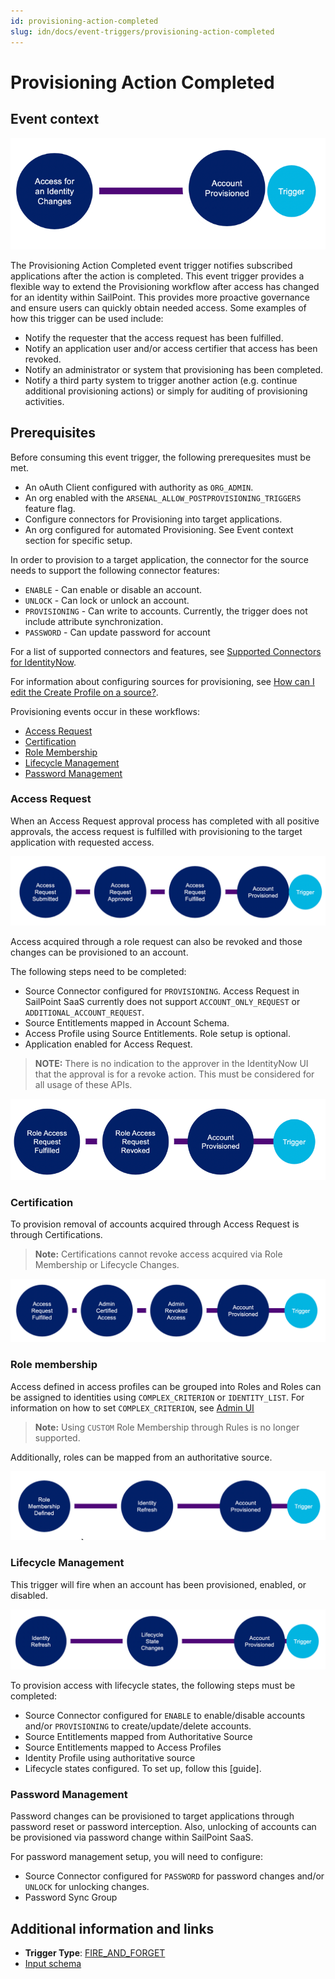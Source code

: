 ```yaml
---
id: provisioning-action-completed
slug: idn/docs/event-triggers/provisioning-action-completed
---
```


# Provisioning Action Completed

## Event context

![Flow](./img/provisioning-action.png)

The Provisioning Action Completed event trigger notifies subscribed applications after the action is completed. This event trigger provides a flexible way to extend the Provisioning workflow after access has changed for an identity within SailPoint. This provides more proactive governance and ensure users can quickly obtain needed access. Some examples of how this trigger can be used include:

- Notify the requester that the access request has been fulfilled.
- Notify an application user and/or access certifier that access has been revoked.
- Notify an administrator or system that provisioning has been completed.
- Notify a third party system to trigger another action (e.g. continue additional provisioning actions) or simply for auditing of provisioning activities.

## Prerequisites

Before consuming this event trigger, the following prerequesites must be met.

- An oAuth Client configured with authority as `ORG_ADMIN`.
- An org enabled with the `ARSENAL_ALLOW_POSTPROVISIONING_TRIGGERS` feature flag.
- Configure connectors for Provisioning into target applications.
- An org configured for automated Provisioning. See Event context section for specific setup.

In order to provision to a target application, the connector for the source needs to support the following connector features:

- `ENABLE` - Can enable or disable an account.
- `UNLOCK` - Can lock or unlock an account.
- `PROVISIONING` - Can write to accounts. Currently, the trigger does not include attribute synchronization.
- `PASSWORD` - Can update password for account

For a list of supported connectors and features, see [Supported Connectors for IdentityNow](https://community.sailpoint.com/t5/Connectors/Supported-Sources-Connectors-for-IdentityNow/ta-p/80019).

For information about configuring sources for provisioning, see [How can I edit the Create Profile on a source?](https://community.sailpoint.com/t5/Connectors/How-can-I-edit-the-Create-Profile-on-a-source/ta-p/74429).

Provisioning events occur in these workflows:

- [Access Request](#access-request)
- [Certification](#certification)
- [Role Membership](#role-membership)
- [Lifecycle Management](#lifecycle-management)
- [Password Management](#password-management)

### Access Request

When an Access Request approval process has completed with all positive approvals, the access request is fulfilled with provisioning to the target application with requested access.

![Flow](./img/provisioning-access-request.png)

Access acquired through a role request can also be revoked and those changes can be provisioned to an account.

The following steps need to be completed:

- Source Connector configured for `PROVISIONING`.
Access Request in SailPoint SaaS currently does not support `ACCOUNT_ONLY_REQUEST` or `ADDITIONAL_ACCOUNT_REQUEST`.
- Source Entitlements mapped in Account Schema.
- Access Profile using Source Entitlements. Role setup is optional.
- Application enabled for Access Request.

> **NOTE:** There is no indication to the approver in the IdentityNow UI that the approval is for a revoke action. This must be considered for all usage of these APIs.

![Flow](./img/provisioning-access-request-2.png)

### Certification

To provision removal of accounts acquired through Access Request is through Certifications.
> **Note:** Certifications cannot revoke access acquired via Role Membership or Lifecycle Changes.

![Flow](./img/provisioning-access-request-certification.png)

### Role membership

Access defined in access profiles can be grouped into Roles and Roles can be assigned to identities using `COMPLEX_CRITERION` or `IDENTITY_LIST`. For information on how to set `COMPLEX_CRITERION`, see [Admin UI](https://community.sailpoint.com/t5/Admin-Help/Standard-Role-Membership-Criteria-Options/ta-p/74392)
> **Note:** Using `CUSTOM` Role Membership through Rules is no longer supported.

Additionally, roles can be mapped from an authoritative source.

![Flow](./img/provisioning-role-membership.png)

### Lifecycle Management

This trigger will fire when an account has been provisioned, enabled, or disabled.

![Flow](./img/provisioning-lifecycle-management.png)

To provision access with lifecycle states, the following steps must be completed:

- Source Connector configured for `ENABLE` to enable/disable accounts and/or `PROVISIONING` to create/update/delete accounts.
- Source Entitlements mapped from Authoritative Source
- Source Entitlements mapped to Access Profiles
- Identity Profile using authoritative source
- Lifecycle states configured. To set up, follow this [guide].

### Password Management

Password changes can be provisioned to target applications through password reset or password interception. Also, unlocking of accounts can be provisioned via password change within SailPoint SaaS.

For password management setup, you will need to configure:

- Source Connector configured for `PASSWORD` for password changes and/or `UNLOCK` for unlocking changes.
- Password Sync Group

## Additional information and links

- **Trigger Type**: [FIRE_AND_FORGET](../event-triggers-trigger-types.md#fire-and-forget)
- [Input schema](https://developer.sailpoint.com/apis/beta/#section/Provisioning-Completed-Event-Trigger-Input)
